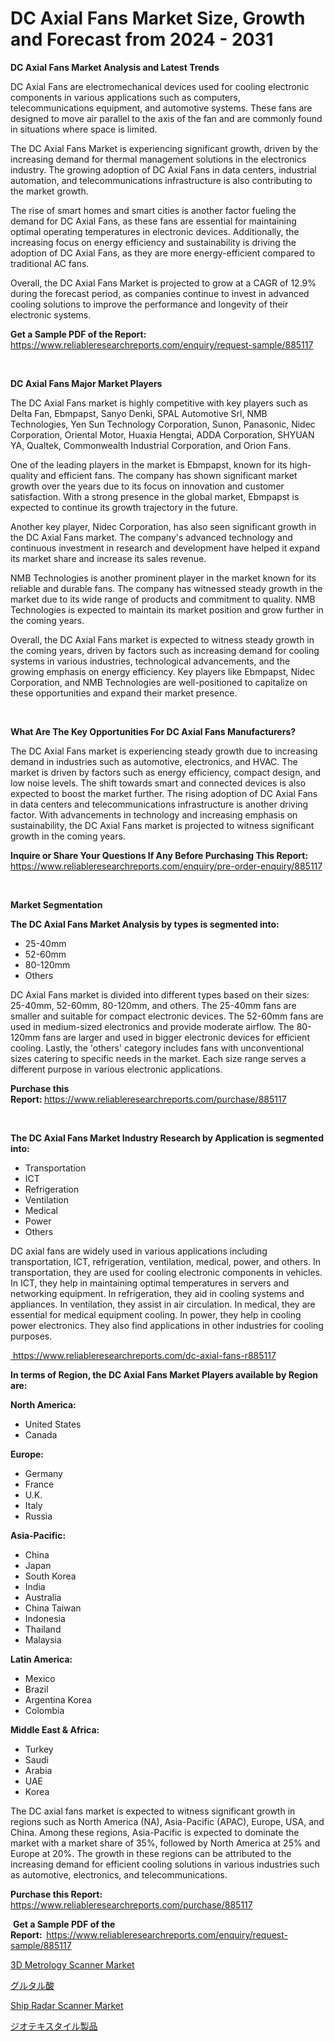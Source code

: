 <p><h1>DC Axial Fans Market Size, Growth and Forecast from 2024 - 2031</h1></p><p><strong>DC Axial Fans Market Analysis and Latest Trends</strong></p>
<p><p>DC Axial Fans are electromechanical devices used for cooling electronic components in various applications such as computers, telecommunications equipment, and automotive systems. These fans are designed to move air parallel to the axis of the fan and are commonly found in situations where space is limited.</p><p>The DC Axial Fans Market is experiencing significant growth, driven by the increasing demand for thermal management solutions in the electronics industry. The growing adoption of DC Axial Fans in data centers, industrial automation, and telecommunications infrastructure is also contributing to the market growth.</p><p>The rise of smart homes and smart cities is another factor fueling the demand for DC Axial Fans, as these fans are essential for maintaining optimal operating temperatures in electronic devices. Additionally, the increasing focus on energy efficiency and sustainability is driving the adoption of DC Axial Fans, as they are more energy-efficient compared to traditional AC fans.</p><p>Overall, the DC Axial Fans Market is projected to grow at a CAGR of 12.9% during the forecast period, as companies continue to invest in advanced cooling solutions to improve the performance and longevity of their electronic systems.</p></p>
<p><strong>Get a Sample PDF of the Report:&nbsp;</strong> <a href="https://www.reliableresearchreports.com/enquiry/request-sample/885117">https://www.reliableresearchreports.com/enquiry/request-sample/885117</a></p>
<p>&nbsp;</p>
<p><strong>DC Axial Fans Major Market Players</strong></p>
<p><p>The DC Axial Fans market is highly competitive with key players such as Delta Fan, Ebmpapst, Sanyo Denki, SPAL Automotive Srl, NMB Technologies, Yen Sun Technology Corporation, Sunon, Panasonic, Nidec Corporation, Oriental Motor, Huaxia Hengtai, ADDA Corporation, SHYUAN YA, Qualtek, Commonwealth Industrial Corporation, and Orion Fans.</p><p>One of the leading players in the market is Ebmpapst, known for its high-quality and efficient fans. The company has shown significant market growth over the years due to its focus on innovation and customer satisfaction. With a strong presence in the global market, Ebmpapst is expected to continue its growth trajectory in the future.</p><p>Another key player, Nidec Corporation, has also seen significant growth in the DC Axial Fans market. The company's advanced technology and continuous investment in research and development have helped it expand its market share and increase its sales revenue.</p><p>NMB Technologies is another prominent player in the market known for its reliable and durable fans. The company has witnessed steady growth in the market due to its wide range of products and commitment to quality. NMB Technologies is expected to maintain its market position and grow further in the coming years.</p><p>Overall, the DC Axial Fans market is expected to witness steady growth in the coming years, driven by factors such as increasing demand for cooling systems in various industries, technological advancements, and the growing emphasis on energy efficiency. Key players like Ebmpapst, Nidec Corporation, and NMB Technologies are well-positioned to capitalize on these opportunities and expand their market presence.</p></p>
<p>&nbsp;</p>
<p><strong>What Are The Key Opportunities For DC Axial Fans Manufacturers?</strong></p>
<p><p>The DC Axial Fans market is experiencing steady growth due to increasing demand in industries such as automotive, electronics, and HVAC. The market is driven by factors such as energy efficiency, compact design, and low noise levels. The shift towards smart and connected devices is also expected to boost the market further. The rising adoption of DC Axial Fans in data centers and telecommunications infrastructure is another driving factor. With advancements in technology and increasing emphasis on sustainability, the DC Axial Fans market is projected to witness significant growth in the coming years.</p></p>
<p><strong>Inquire or Share Your Questions If Any Before Purchasing This Report:</strong> <a href="https://www.reliableresearchreports.com/enquiry/pre-order-enquiry/885117">https://www.reliableresearchreports.com/enquiry/pre-order-enquiry/885117</a></p>
<p>&nbsp;</p>
<p><strong>Market Segmentation</strong></p>
<p><strong>The DC Axial Fans Market Analysis by types is segmented into:</strong></p>
<p><ul><li>25-40mm</li><li>52-60mm</li><li>80-120mm</li><li>Others</li></ul></p>
<p><p>DC Axial Fans market is divided into different types based on their sizes: 25-40mm, 52-60mm, 80-120mm, and others. The 25-40mm fans are smaller and suitable for compact electronic devices. The 52-60mm fans are used in medium-sized electronics and provide moderate airflow. The 80-120mm fans are larger and used in bigger electronic devices for efficient cooling. Lastly, the 'others' category includes fans with unconventional sizes catering to specific needs in the market. Each size range serves a different purpose in various electronic applications.</p></p>
<p><strong>Purchase this Report:&nbsp;</strong><a href="https://www.reliableresearchreports.com/purchase/885117">https://www.reliableresearchreports.com/purchase/885117</a></p>
<p>&nbsp;</p>
<p><strong>The DC Axial Fans Market Industry Research by Application is segmented into:</strong></p>
<p><ul><li>Transportation</li><li>ICT</li><li>Refrigeration</li><li>Ventilation</li><li>Medical</li><li>Power</li><li>Others</li></ul></p>
<p><p>DC axial fans are widely used in various applications including transportation, ICT, refrigeration, ventilation, medical, power, and others. In transportation, they are used for cooling electronic components in vehicles. In ICT, they help in maintaining optimal temperatures in servers and networking equipment. In refrigeration, they aid in cooling systems and appliances. In ventilation, they assist in air circulation. In medical, they are essential for medical equipment cooling. In power, they help in cooling power electronics. They also find applications in other industries for cooling purposes.</p></p>
<p><a href="https://www.reliableresearchreports.com/dc-axial-fans-r885117">&nbsp;https://www.reliableresearchreports.com/dc-axial-fans-r885117</a></p>
<p><strong>In terms of Region, the DC Axial Fans Market Players available by Region are:</strong></p>
<p>
    <p> <strong> North America: </strong>
        <ul>
            <li>United States</li>
            <li>Canada</li>
        </ul>
        </p> 
    <p> <strong> Europe: </strong>
        <ul>
            <li>Germany</li>
            <li>France</li>
            <li>U.K.</li>
            <li>Italy</li>
            <li>Russia</li>
        </ul>
        </p> 
    <p> <strong> Asia-Pacific: </strong>
        <ul>
            <li>China</li>
            <li>Japan</li>
            <li>South Korea</li>
            <li>India</li>
            <li>Australia</li>
            <li>China Taiwan</li>
            <li>Indonesia</li>
            <li>Thailand</li>
            <li>Malaysia</li>
        </ul>
        </p> 
    <p> <strong> Latin America: </strong>
        <ul>
            <li>Mexico</li>
            <li>Brazil</li>
            <li>Argentina Korea</li>
            <li>Colombia</li>
        </ul>
        </p> 
    <p> <strong> Middle East & Africa: </strong>
        <ul>
            <li>Turkey</li>
            <li>Saudi</li>
            <li>Arabia</li>
            <li>UAE</li>
            <li>Korea</li>
        </ul>
    </p>
    </p>
<p><p>The DC axial fans market is expected to witness significant growth in regions such as North America (NA), Asia-Pacific (APAC), Europe, USA, and China. Among these regions, Asia-Pacific is expected to dominate the market with a market share of 35%, followed by North America at 25% and Europe at 20%. The growth in these regions can be attributed to the increasing demand for efficient cooling solutions in various industries such as automotive, electronics, and telecommunications.</p></p>
<p><strong>Purchase this Report: </strong><a href="https://www.reliableresearchreports.com/purchase/885117">https://www.reliableresearchreports.com/purchase/885117</a></p>
<p>&nbsp;<strong>Get a Sample PDF of the Report:&nbsp;&nbsp;</strong><a href="https://www.reliableresearchreports.com/enquiry/request-sample/885117">https://www.reliableresearchreports.com/enquiry/request-sample/885117</a></p>
<p><strong></strong></p>
<p><p><a href="https://github.com/singletonthaxterkelliehr2df/Market-Research-Report-List-2/blob/main/3d-metrology-scanner-market.md">3D Metrology Scanner Market</a></p><p><a href="https://github.com/RudyBoyer2017/Market-Research-Report-List-1/blob/main/215680334934.md">グルタル酸</a></p><p><a href="https://github.com/kufem1/Market-Research-Report-List-2/blob/main/ship-radar-scanner-market.md">Ship Radar Scanner Market</a></p><p><a href="https://github.com/lababdou/Market-Research-Report-List-3/blob/main/471624134935.md">ジオテキスタイル製品</a></p></p>